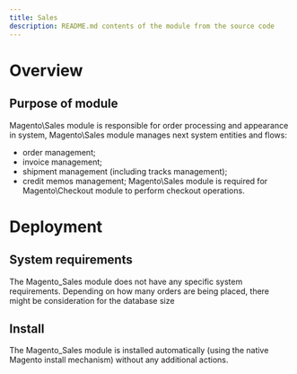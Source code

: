 ```yaml
---
title: Sales
description: README.md contents of the module from the source code
---
```


# Overview
## Purpose of module

Magento\Sales module is responsible for order processing and appearance in system,
Magento\Sales module manages next system entities and flows:
* order management;
* invoice management;
* shipment management (including tracks management);
* credit memos management;
Magento\Sales module is required for Magento\Checkout module to perform checkout operations.

# Deployment
## System requirements

The Magento_Sales module does not have any specific system requirements.
Depending on how many orders are being placed, there might be consideration for the database size

## Install
The Magento_Sales module is installed automatically (using the native Magento install mechanism) without any additional actions.

